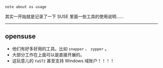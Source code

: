 
~~~ factor
note about os usage
~~~

其实一开始就是记录了一下 SUSE 里面一些工具的使用说明……

--------

## opensuse

- 他们有好多好用的工具。比如 `snapper` 、 `zypper` 。
- 大部分工作在上面可以是直接开展的。
- 这玩意儿的 `YaST2` 甚至支持 Windows 域账户！！！！


